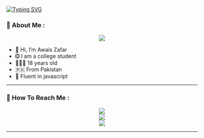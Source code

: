 <a href="https://git.io/typing-svg"><img src="https://readme-typing-svg.demolab.com?font=Black+Ops+One&size=100&pause=1000&color=FF033E&center=true&width=1000&height=200&lines=AWAIS-MD-BOT" alt="Typing SVG" /></a>
  </p>
  
  ### :unicorn: About Me :

<p align="center">
  <img src="https://ibb.co/V0zvL4mZ/IMG-20241231-WA0096.jpg" />
</p>

- 👋 Hi, I’m Awais Zafar
- ❎ I am a college student
- 👨🏻‍🦱 18 years old 
- 🇵🇰 From Pakistan
- 🌱 Fluent in javascript

---

### :unicorn: How To Reach Me :
<p align="center">
<a href="https://youtube.com/@AwaisModsOfficial"><img src="https://img.shields.io/badge/YouTube-ff0000?style=for-the-badge&logo=youtube&logoColor=ff000000&link=https://youtube.com/@DGXeon" /><br>
<a href="https://whatsapp.com/channel/0029Vb9k3Sl3QxSABoyVwx2j"><img src="https://img.shields.io/badge/WhatsApp Channel-25D366?style=for-the-badge&logo=whatsapp&logoColor=white&link=https://whatsapp.com/channel/0029Vb9k3Sl3QxSABoyVwx2j" /><br>
<a href="https://t.me/AwaisZafar147"><img src="https://img.shields.io/badge/Telegram-00FFFF?style=for-the-badge&logo=telegram&logoColor=white" />
</p>

---



<!---
AwaisZafar147/AwaisZafar is a ✨ special ✨ repository because its `README.md` (this file) appears on your GitHub profile.
You can click the Preview link to take a look at your changes.
--->
